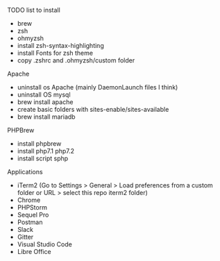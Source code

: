 TODO list to install

- brew
- zsh
- ohmyzsh
- install zsh-syntax-highlighting
- install Fonts for zsh theme
- copy .zshrc and .ohmyzsh/custom folder

Apache
- uninstall os Apache (mainly DaemonLaunch files I think)
- uninstall OS mysql
- brew install apache
- create basic folders with sites-enable/sites-available
- brew install mariadb

PHPBrew
- install phpbrew
- install php7.1 php7.2
- install script sphp

Applications
- iTerm2 (Go to Settings > General > Load preferences from a custom folder or URL > select this repo iterm2 folder)
- Chrome
- PHPStorm
- Sequel Pro
- Postman
- Slack
- Gitter
- Visual Studio Code
- Libre Office

